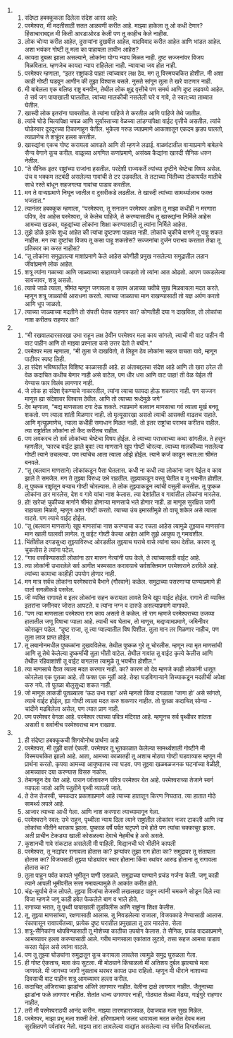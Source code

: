 <ol>
  <li>
    <ol>
      <li>संदेष्टा हबक्कूकला दिलेला संदेश आसा आहे:</li>
      <li>परमेश्वरा, मी मदतीसाठी सतत आळवणी करीत आहे. माझ्या हाकेला तू ओ कधी देणार? हिंसाचाराबद्दल मी किती आरडाओरड केली पण तू काहीच केले नाहीस.</li>
      <li>लोक चोऱ्या करीत आहेत, दुसऱ्यांना दुखवीत आहेत, वादविवाद करीत आहेत आणि भांडत आहेत. अशा भयंकर गोष्टी तू मला का पाहायला लावीन आहेस?</li>
      <li>कायदा दुबळा झाला असल्याने, लोकांना योग्य न्याय मिळत नाही. दुष्ट सज्जनांवर विजय मिळवितात. म्हणजेच कायदा न्याय राहिलेला नाही. न्यायाचा जय होत नाही.</li>
      <li>परमेश्वर म्हणाला, “इतर राष्ट्रांकडे पाहा! त्यांच्यावर लक्ष ठेव. मग तू विस्मयचकित होशील. मी अशा काही गोष्टी घडवून आणीन की तुझा विश्वास बसले. नुसते सांगून तुला ते खरे वाटणार नाही.</li>
      <li>मी बाबेलला एक बलिष्ठ राष्ट्र बनवीन, तेथील लोक क्षुद्र वृत्तीचे पण समर्थ आणि दुष्ट लढवय्ये आहेत. ते सर्व जग पायाखाली घालतील. त्यांच्या मालकीची नसलेली घरे व गावे, ते स्वत:च्या ताब्यात घेतील.</li>
      <li>खास्दी लोक इतरांना घाबरतील. ते त्यांना पाहिजे ते करतील आणि पाहिजे तेथे जातील.</li>
      <li>त्यांचे घोडे चित्यांपेक्षा चपळ आणि सूर्यास्ताच्या वेळच्या लांडग्यांपेक्षा वाईट वृत्तीचे असतील. त्यांचे घोडेस्वार दूरदूरच्या ठिकाणाहून येतील. भुकेला गरुड ज्याप्रमाणे आकाशातून एकदम झडप घालतो, त्याप्राणेच ते शत्रूंवर हल्ला करतील.</li>
      <li>खास्द्यांना एकच गोष्ट करायला आवडते आणि ती म्हणजे लढाई. वाळवंटातील वाऱ्याप्रमाणे बाबेलचे सैन्य वेगाने कूच करील. वाळूच्या अगणित कणांप्रमाणे, असंख्य कैद्यांना खास्दी सैनिक धरुन नेतील.</li>
      <li>“ते सैनिक इतर राष्ट्रांच्या राजांना हसतील. परदेशी राज्यकर्ते त्यांच्या दृष्टीने चेष्टेचा विषय असेल. उंच व भक्कम तटबंदी असलेल्या गावांची ते टर उडवतील. ते तटाच्या भिंतीच्या टोकापर्यंत मातीचे साधे रस्ते बांधून सहजगत्या गावांचा पाडाव करतील.</li>
      <li>मग ते वाऱ्याप्रमाणे निघून जातील व दुसरीकडे लढतील. ते खास्दी त्यांच्या सामर्थ्यालाच फक्त भजतात.”</li>
      <li>त्यानंतर हबक्कूक म्हणाला, “परमेश्वरा, तू सनातन परमेश्वर आहेस तू माझा कधीही न मरणारा पवित्र, देव आहेस परमेश्वरा, जे केलेच पाहिजे, ते करण्यासाठीच तू खास्द्यांना निर्मिले आहेस आमच्या खडका, यहूद्यांच्या लोकांना शिक्षा करण्यासाठी तू त्यांना निर्मिले आहेस.</li>
      <li>तुझे डोळे इतके शुध्द आहेत की त्यांचा दुष्टपणा पाहवत नाही. लोकांचे चुकीचे वागणे तू पाहू शकत नाहीस. मग त्या दुष्टांचा विजय तू कसा पाहू शकतोस? सज्जनांचा दुर्जन पराभव करतात तेव्हा तू प्रतिकार का करत नाहीस?</li>
      <li>“तू लोकांना समुद्रातल्या माशांप्रमाणे केले आहेस कोणीही प्रमुख नसलेल्या समुद्रातील लहान जीवांप्रमाणे लोक आहेत.</li>
      <li>शत्रू त्यांना गळाच्या आणि जाळ्याच्या साहाय्याने पकडतो तो त्यांना आत ओढतो. आपण पकडलेल्या सावजावर, शत्रु असतो.</li>
      <li>त्याचे जाळे त्याला, श्रीमंत म्हणून जगायला व उत्तम अन्नाच्या चवीचे सुख मिळवायला मदत करते. म्हणून शत्रू जाळ्यांची आराधना करतो. त्याच्या जाळ्याचा मान राखण्यासाठी तो यज्ञ अर्पण करतो आणि धूप जाळतो.</li>
      <li>त्याच्या जाळ्याच्या मदतीने तो संपत्ती घेतच राहणार का? कोणतीही दया न दाखविता, तो लोकांचा नाश करीतच राहणार का?</li>
    </ol>
  </li>
  <li>
    <ol>
      <li>“मी रखवालदारसारखा उभा राहून लक्ष ठेवीन परमेश्वर मला काय सांगतो, त्याची मी वाट पाहीन मी वाट पाहीन आणि तो माझ्या प्रश्नाला कसे उत्तर देतो ते बघीन.”</li>
      <li>परमेश्वर मला म्हणाला, “मी तुला जे दाखवितो, ते लिहून ठेव लोकांना सहज वाचता यावे, म्हणून पाटीवर स्पष्ट लिही.</li>
      <li>हा संदेश भविष्यातील विशिष्ट काळासाठी आहे. हा अंताबद्दलचा संदेश आहे आणि तो खरा ठरेल ती वेळ कदाचित कधीच येणार नाही असे वाटेल, पण धीर धरा आणि वाट पाहा! ती वेळ येईल ती येण्यास फार विलंब लागणार नाही.</li>
      <li>जे लोक हा संदेश ऐकण्याचे नाकारतील, त्यांना त्याचा फायदा होऊ शकणार नाही. पण सज्जन माणूस ह्या संदेशावर विश्वास ठेवील. आणि तो त्याच्या श्रध्देमुळे जगे”</li>
      <li>देव म्हणाला, “मद्य माणसाला दगा देऊ शकते. त्याप्रमाणे बलवान माणसाचा गर्व त्याला मूर्ख बनवू शकतो. पण त्याला शांती मिळणार नाही. तो मृत्यूसारखा असतो त्याची आसक्ती वाढतच राहाते. आणि मृत्यूप्रमाणेच, त्याला कधीही समाधान मिळत नाही. तो इतर राष्ट्रांचा पराभव करीतच राहील. त्या राष्ट्रांतील लोकांना तो कैद करीतच राहील.</li>
      <li>पण लवकरच तो सर्व लोकांच्या चेष्टेचा विषय होईल. ते त्याच्या पराभवाच्या कथा सांगतील. ते हसून म्हणतील, ‘फारच वाईट झाले बुवा! त्या माणसाने खूप गोष्टी चोरल्या. त्याच्या मालकीच्या नसलेल्या गोष्टी त्याने उचलल्या. पण त्यांचेच आता त्याला ओझे होईल. त्याने कर्ज काढून स्वत:ला श्रीमंत बनवले.</li>
      <li>“तू (बलवान माणसाने) लोकांकडून पैसा घेतलास. कधी ना कधी त्या लोकांना जाग येईल व काय झाले ते समजेल. मग ते तुझ्या विरुध्द उभे राहतील. तुझ्याकडून वस्तू घेतील व तू भयभीत होशील.</li>
      <li>तू पुष्कळ राष्ट्रांतून बऱ्याच गोष्टी चोरल्यास. ते लोक तुझ्याकडून त्यांची वसुली करतील. तू पुष्कळ लोकांना ठार मारलेस, देश व गावे यांचा नाश केलास. त्या देशांतील व गावांतील लोकांना मारलेस.</li>
      <li>हो! खरेच! चुकीच्या मार्गाने श्रीमंत होणाऱ्या माणसाचे भले होणार नाही. हा माणूस सुरक्षित जागी राहायला मिळावे, म्हणून अशा गोष्टी करतो. त्याच्या उंच इमारतीमुळे तो वाचू शकेल असे त्याला वाटते. पण त्याचे वाईट होईल.</li>
      <li>“तू (बलवान माणसाने) खूप माणसांचा नाश करण्याचा कट रचला आहेस त्यामुळे तुझ्याच माणसांना मान खाली घालावी लागेल. तू वाईट गोष्टी केल्या आहेत आणि तुझे आयुष्य तू गमावशील.</li>
      <li>भिंतींतील दगडसुध्दा तुझ्याविरुध्द ओरडतील तुझ्याच घराचे वासे त्यांना साथ देतील. कारण तू चुकतोस हे त्यांना पटेल.</li>
      <li>“गाव वसविण्यासाठी लोकांना ठार मारुन नेत्यांनी पाप केले, ते त्यांच्यासाठी वाईट आहे.</li>
      <li>त्या लोकांनी उभारलेले सर्व आगीत भस्मसात करावयाचे सर्वशक्तिमान परमेश्वराने ठरविले आहे. त्यांच्या कामाचा काहीही उपयोग होणार नाही.</li>
      <li>मग मात्र सर्वच लोकांना परमेश्वराचे वैभाने (गौरवाने) कळेल. समुद्राच्या पसरणाऱ्या पाण्याप्रमाणे ही वार्ता सगळीकडे पसरेल.</li>
      <li>जी व्यक्ति रागावते व इतर लोकांना सहन करायला लावते तिचे खूप वाईट होईल. रागाने ती व्याक्ति इतरांना जमीनवर जोरात आपटते. व त्यांना नग्न व दारुडे असल्याप्रमाणे वागावते.</li>
      <li>“पण त्या माणसाला परमेश्वरा राग काय असतो ते कळेल. तो राग म्हणजे परमेश्वराच्या उजव्या हातातील जणू विषाचा प्याला आहे. त्याची चव घेताच, तो माणूस, मद्यप्यामप्रमाणे, जमिनीवर कोसळून पडेल. “दुष्ट राजा, तू त्या प्याल्यातील विष पिशील. तुला मान तर मिळणार नाहीच, पण तुला लाज प्राप्त होईल.</li>
      <li>तू लबानोनमधील पुष्कळांना दुखवविलेस. तेथील पुष्कळ गुरे तू चोरलीस. म्हणून त्या मृत माणसांची आणि तू तेथे केलेल्या दुष्कर्मांची तुला भीती वाटेल. तेथील गावांत तू वाईट कृत्ये केलीस आणि तेथील रहिवाशांशी तू वाईट वागलास त्यामुळे तू भयभीत होशील.”</li>
      <li>त्या माणसाचे दैवत त्याला मदत करणार नाही. का? कारण तो देव म्हणजे काही लोकांनी धातूत कोरलेला एक पुतळा आहे. ती फक्त एक मूर्ती आहे. तेव्हा घडविणाऱ्याने तिच्याकडून मदतीची अपेक्षा करु नये. तो पुतळा बोलूसुध्दा शकत नाही.</li>
      <li>जो माणूस लाकडी पुतळ्याला ‘ऊठ उभा राहा’ असे म्हणतो किंवा दगडाला ‘जागा हो’ असे सांगतो, त्याचे वाईट होईल, ह्या गोष्टी त्याला मदत करु शकणार नाहीत. तो पुतळा कदाचित् सोन्या - चांदीने मढविलेला असेल, पण त्यात प्राण नाही.</li>
      <li>पण परमेश्वर वेगळा आहे. परमेश्वर त्याच्या पवित्र मंदिरात आहे. म्हणूनच सर्व पृथ्वीवर शांतता असावी व सर्वानीच परमेश्वराचा मान राखावा.</li>
    </ol>
  </li>
  <li>
    <ol>
      <li>ही संदेष्टा हबक्कूकची शिगयोनोथ प्रार्थना आहे</li>
      <li>परमेश्वरा, मी तुझी वार्ता ऐकली. परमेश्वर तू भूतकाळात केलेल्या सामर्थ्यशाली गोष्टीने मी विस्मयचकित झालो आहे. आता, आमच्या काळातही तू अशाच मोठ्या गोष्टी घडवाव्यास म्हणून मी प्रार्थना करतो. कृपया आमच्या आयुष्यातच त्या घडव. पण तुझ्या खळबळजनक घटनांच्या वेळीही, आमच्यावर दया करण्यास विसरु नकोस.</li>
      <li>तेमानहून देव येत आहे. पारान पर्वतावरुन पवित्र परमेश्वर येत आहे. परमेश्वराच्या तेजाने स्वर्ग व्यापला जातो आणि स्तुतीने पृथ्वी व्यापली जाते.</li>
      <li>ते तेज तेजस्वी, चमकदार प्रकाशाप्रमाणे आहे त्याच्या हातातून किरण निघतात. त्या हातात मोठे सामर्थ्य लपले आहे.</li>
      <li>आजार त्याच्या आधी गेला. आणि नाश करणारा त्याच्यामागून गेला.</li>
      <li>परमेश्वराने स्वत: उभे राहून, पृथ्वीला न्याय दिला त्याने राष्ट्रांतील लोकांवर नजर टाकली आणि त्या लोकांचा भीतीने थरकाप झाला. पुष्काळ वर्षे पर्वत घटृपणे उभे होते पण त्यांचा चक्काचूर झाला. अती प्राचीन टेकड्या खाली कोसळल्या देवाचे नेहमीच हे असे असते.</li>
      <li>कूशानची गावे संकटात असलेली मी पाहिली. मिद्यानची घरे भीतीने कापली</li>
      <li>परमेश्वरा, तू नद्यांवर रागावला होतास का? झऱ्यांवर तुझा राग होता का? समुद्रावर तू संतापला होतास का? विजयसाठी तुझ्या घोड्यांवर स्वार होताना किंवा रथांवर आरुढ होताना तू रागावला होतास का?</li>
      <li>तुला पाहून पर्वत कापले भूमीतून पाणी उसळले. समुद्राच्या पाण्याने प्रचंड गर्जना केली. जणू काही त्याने आपली भूमीवरील सत्ता गमावल्यामुळे ते आकांत करीत होते.</li>
      <li>चंद्र-सूर्याचे तेज लोपले. तुझ्या विजांचा तेजस्वी लखलखाट पाहून त्यांनी चमकणे सोडून दिले त्या विजा म्हणजे जणू काही हवेत फेकलेले बाण व भाले होते.</li>
      <li>रागाच्या भरात, तू पृथ्वी पायाखाली तुडविलीस आणि राष्ट्रांना शिक्षा केलीस.</li>
      <li>तू, तुझ्या माणसांच्या, रक्षणासाठी आलास. तू निवडलेल्या राजाला, विजयकाडे नेण्यासाठी आलास. रंकापासून रावापर्यंतच्या, प्रत्येक दुष्ट घरातील प्रमुखाला तू ठार मारलेस. सेला</li>
      <li>शत्रू-सैनिकांना थोपविण्यासाठी तू मोशेच्या काठीचा उपयोग केलास. ते सैनिक, प्रचंड वादळाप्रमाणे, आमच्यावर हल्ला करण्यासाठी आले. गरीब माणसाला एकांतात लुटावे, तसा सहज आमचा पाडाव करता येईल असे त्यांना वाटले.</li>
      <li>पण तू तुझ्या घोड्यांना समुद्रातून कूच करायला लावलेस त्यामुळे समुद्र घुसळला गेला.</li>
      <li>ही गोष्ट ऐकताच, मला कंप सुटला. मी मोठ्याने किंचाळलो मी अतिशय दुर्बल झाल्याचे मला जाणवले. मी जागच्या जागी नुसताच थरथर कापत उभा राहिलो. म्हणून मी धीराने नाशाच्या दिवसाची वाट पाहीन शत्रू आमच्यावर हल्ला करील.</li>
      <li>कदाचित् अंजिराच्या झाडांना अंजिरे लागणार नाहीत. वेलीना द्राक्षे लागणार नाहीत. जैतूनाच्या झाडांना फळे लागणार नाहीत. शेतांत धान्य उगवणार नाही, गोठ्यात शेळ्या मेंढ्या, गाईगुरे राहणार नाहीत,</li>
      <li>तरी मी परमेश्वराठयी आनंद करीन. माझ्या तारणहाराजवळ, देवाजवळ मला सुख मिळेल.</li>
      <li>परमेश्वर, माझा प्रभू मला शक्ती देतो. हरिणाप्रमाणे जलद धावायला मदत करोत देवच मला सुरक्षितपणे पर्वतांवर नेतो. माझ्या तारा लावलेल्या वाद्यांत असलेल्या त्या संगीत दिग्दर्शकाला.</li>
    </ol>
  </li>
</ol>